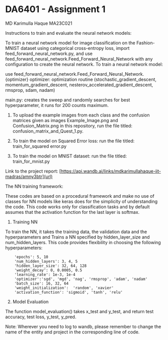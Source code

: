 # DA6401 - Assignment 1

MD Karimulla Haque MA23C021

Instructions to train and evaluate the neural network models:

To train a neural network model for image classification on the Fashion-MNIST dataset using categorical cross-entropy loss, import feed_forward_neural_network.py, and use feed_forward_neural_network.Feed_Forward_Neural_Network with any configuration to create the neural network.
To train a neural network model:

use feed_forward_neural_network.Feed_Forward_Neural_Network.{optimizer}
optimizer: optimization routine 
 (stochastic_gradient_descent, momentum_gradient_descent, nesterov_accelerated_gradient_descent, rmsprop, sdam, nadam)


main.py: creates the sweep and randomly searches for best hyperparameter, it runs for 200 counts maximum.

1. To upload the example images from each class and the confusion matrices given as images Example_Image.png and Confusion_Matrix.png in this repository, run the file titled: confusion_matrix_and_Quest_1.py.

8. To train the model on Squared Error loss: run the file titled: train_for_squared error.py

10. To train the model on MNIST dataset: run the file titled: train_for_mnist.py



Link to the project report: [https://api.wandb.ai/links/mdkarimullahaque-iit-madras/amny3btr](url)





The NN training framework:

These codes are based on a procedural framework and make no use of classes for NN models like keras does for the simplicity of understanding the code. This code works only for classification tasks and by default assumes that the activation function for the last layer is softmax.

1. Training NN

To train the NN, it takes the training data, the validation data and the hyperparameters and Trains a NN specified by hidden_layer_size and num_hidden_layers. This code provides flexibility in choosing the following hyperparameters:
        
        'epochs': 5, 10
        'num_hidden_layers': 3, 4, 5
        'hidden_layer_size': 32, 64, 128
        'weight_decay': 0, 0.0005, 0.5
        'learning_rate': 1e-3, 1e-4
        'optimizer':'sgd', 'mgd', 'nag', 'rmsprop', 'adam', 'nadam'
        'batch_size': 16, 32, 64
        'weight_initialization':  'random', 'xavier'
        'activation_function': 'sigmoid', 'tanh', 'relu'
       


2. Model Evaluation

The function model_evaluation() takes x_test and y_test, and return test accuracy, test loss, y_test, y_pred.



Note: Wherever you need to log to wandb, please remember to change the name of the entity and project in the corresponding line of code.
